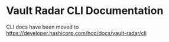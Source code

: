 # Vault Radar CLI Documentation

CLI docs have been moved to https://developer.hashicorp.com/hcp/docs/vault-radar/cli
